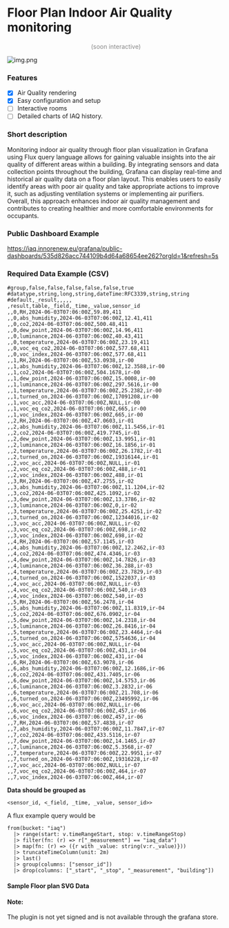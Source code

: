 # Floor Plan Indoor Air Quality monitoring
<p style="text-align:center; opacity: 0.5">(soon interactive)</p>

![img.png](https://github.com/MihaelBercic/grafana-floor-panel/blob/main/src/img/floor-plan-humidity.png?raw=true)

### Features
- [x] Air Quality rendering
- [x] Easy configuration and setup
- [ ] Interactive rooms
- [ ] Detailed charts of IAQ history.

### Short description
Monitoring indoor air quality through floor plan visualization in Grafana using Flux query language allows for gaining valuable insights into the air quality of different areas within a building.
By integrating sensors and data collection points throughout the building, Grafana can display real-time and historical air quality data on a floor plan layout.
This enables users to easily identify areas with poor air quality and take appropriate actions to improve it, such as adjusting ventilation systems or implementing air purifiers. Overall, this approach enhances indoor air quality management and contributes to creating healthier and more comfortable environments for occupants.

### Public Dashboard Example
https://iaq.innorenew.eu/grafana/public-dashboards/535d826acc744109b4d64a68654ee262?orgId=1&refresh=5s

### Required Data Example (CSV)
```csv
#group,false,false,false,false,false,true
#datatype,string,long,string,dateTime:RFC3339,string,string
#default,_result,,,,,
,result,table,_field,_time,_value,sensor_id
,,0,RH,2024-06-03T07:06:00Z,59.89,411
,,0,abs_humidity,2024-06-03T07:06:00Z,12.41,411
,,0,co2,2024-06-03T07:06:00Z,500.48,411
,,0,dew_point,2024-06-03T07:06:00Z,14.96,411
,,0,luminance,2024-06-03T07:06:00Z,40.43,411
,,0,temperature,2024-06-03T07:06:00Z,23.19,411
,,0,voc_eq_co2,2024-06-03T07:06:00Z,577.68,411
,,0,voc_index,2024-06-03T07:06:00Z,577.68,411
,,1,RH,2024-06-03T07:06:00Z,53.0938,ir-00
,,1,abs_humidity,2024-06-03T07:06:00Z,12.3588,ir-00
,,1,co2,2024-06-03T07:06:00Z,504.1678,ir-00
,,1,dew_point,2024-06-03T07:06:00Z,15.0008,ir-00
,,1,luminance,2024-06-03T07:06:00Z,297.5616,ir-00
,,1,temperature,2024-06-03T07:06:00Z,25.2382,ir-00
,,1,turned_on,2024-06-03T07:06:00Z,17091208,ir-00
,,1,voc_acc,2024-06-03T07:06:00Z,NULL,ir-00
,,1,voc_eq_co2,2024-06-03T07:06:00Z,665,ir-00
,,1,voc_index,2024-06-03T07:06:00Z,665,ir-00
,,2,RH,2024-06-03T07:06:00Z,47.0603,ir-01
,,2,abs_humidity,2024-06-03T07:06:00Z,11.5456,ir-01
,,2,co2,2024-06-03T07:06:00Z,419.7745,ir-01
,,2,dew_point,2024-06-03T07:06:00Z,13.9951,ir-01
,,2,luminance,2024-06-03T07:06:00Z,16.1856,ir-01
,,2,temperature,2024-06-03T07:06:00Z,26.1782,ir-01
,,2,turned_on,2024-06-03T07:06:00Z,19316144,ir-01
,,2,voc_acc,2024-06-03T07:06:00Z,NULL,ir-01
,,2,voc_eq_co2,2024-06-03T07:06:00Z,488,ir-01
,,2,voc_index,2024-06-03T07:06:00Z,488,ir-01
,,3,RH,2024-06-03T07:06:00Z,47.2755,ir-02
,,3,abs_humidity,2024-06-03T07:06:00Z,11.1204,ir-02
,,3,co2,2024-06-03T07:06:00Z,425.1092,ir-02
,,3,dew_point,2024-06-03T07:06:00Z,13.3786,ir-02
,,3,luminance,2024-06-03T07:06:00Z,0,ir-02
,,3,temperature,2024-06-03T07:06:00Z,25.4251,ir-02
,,3,turned_on,2024-06-03T07:06:00Z,12344016,ir-02
,,3,voc_acc,2024-06-03T07:06:00Z,NULL,ir-02
,,3,voc_eq_co2,2024-06-03T07:06:00Z,698,ir-02
,,3,voc_index,2024-06-03T07:06:00Z,698,ir-02
,,4,RH,2024-06-03T07:06:00Z,57.1145,ir-03
,,4,abs_humidity,2024-06-03T07:06:00Z,12.2462,ir-03
,,4,co2,2024-06-03T07:06:00Z,474.4346,ir-03
,,4,dew_point,2024-06-03T07:06:00Z,14.7826,ir-03
,,4,luminance,2024-06-03T07:06:00Z,36.288,ir-03
,,4,temperature,2024-06-03T07:06:00Z,23.7829,ir-03
,,4,turned_on,2024-06-03T07:06:00Z,1522037,ir-03
,,4,voc_acc,2024-06-03T07:06:00Z,NULL,ir-03
,,4,voc_eq_co2,2024-06-03T07:06:00Z,540,ir-03
,,4,voc_index,2024-06-03T07:06:00Z,540,ir-03
,,5,RH,2024-06-03T07:06:00Z,56.2478,ir-04
,,5,abs_humidity,2024-06-03T07:06:00Z,11.8319,ir-04
,,5,co2,2024-06-03T07:06:00Z,676.0902,ir-04
,,5,dew_point,2024-06-03T07:06:00Z,14.2318,ir-04
,,5,luminance,2024-06-03T07:06:00Z,26.8416,ir-04
,,5,temperature,2024-06-03T07:06:00Z,23.4464,ir-04
,,5,turned_on,2024-06-03T07:06:00Z,5754636,ir-04
,,5,voc_acc,2024-06-03T07:06:00Z,NULL,ir-04
,,5,voc_eq_co2,2024-06-03T07:06:00Z,431,ir-04
,,5,voc_index,2024-06-03T07:06:00Z,431,ir-04
,,6,RH,2024-06-03T07:06:00Z,63.9078,ir-06
,,6,abs_humidity,2024-06-03T07:06:00Z,12.1686,ir-06
,,6,co2,2024-06-03T07:06:00Z,431.7405,ir-06
,,6,dew_point,2024-06-03T07:06:00Z,14.5753,ir-06
,,6,luminance,2024-06-03T07:06:00Z,3.2832,ir-06
,,6,temperature,2024-06-03T07:06:00Z,21.708,ir-06
,,6,turned_on,2024-06-03T07:06:00Z,23495992,ir-06
,,6,voc_acc,2024-06-03T07:06:00Z,NULL,ir-06
,,6,voc_eq_co2,2024-06-03T07:06:00Z,457,ir-06
,,6,voc_index,2024-06-03T07:06:00Z,457,ir-06
,,7,RH,2024-06-03T07:06:00Z,57.4838,ir-07
,,7,abs_humidity,2024-06-03T07:06:00Z,11.7847,ir-07
,,7,co2,2024-06-03T07:06:00Z,433.5116,ir-07
,,7,dew_point,2024-06-03T07:06:00Z,14.1465,ir-07
,,7,luminance,2024-06-03T07:06:00Z,5.3568,ir-07
,,7,temperature,2024-06-03T07:06:00Z,22.9951,ir-07
,,7,turned_on,2024-06-03T07:06:00Z,19316228,ir-07
,,7,voc_acc,2024-06-03T07:06:00Z,NULL,ir-07
,,7,voc_eq_co2,2024-06-03T07:06:00Z,464,ir-07
,,7,voc_index,2024-06-03T07:06:00Z,464,ir-07
```

**Data should be grouped as**
```
<sensor_id, <_field, _time, _value, sensor_id>>
```

A flux example query would be
```flux
from(bucket: "iaq")
  |> range(start: v.timeRangeStart, stop: v.timeRangeStop)
  |> filter(fn: (r) => r["_measurement"] == "iaq_data")
  |> map(fn: (r) => ({r with _value: string(v:r._value)}))
  |> truncateTimeColumn(unit: 2m)
  |> last()
  |> group(columns: ["sensor_id"])
  |> drop(columns: ["_start", "_stop", "_measurement", "building"])
```

#### Sample Floor plan SVG Data


#### Note:
The plugin is not yet signed and is not available through the grafana store.